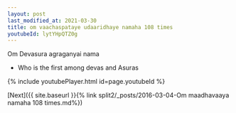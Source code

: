```yaml
---
layout: post
last_modified_at: 2021-03-30
title: om vaachaspataye udaaridhaye namaha 108 times
youtubeId: lytYHpQTZ0g
---
```

 
 
Om Devasura agraganyai nama 
 
 -  Who is the first among devas and Asuras 
 
  
 
  
 
 
 
 
 
 


{% include youtubePlayer.html id=page.youtubeId %}
 
[Next]({{ site.baseurl }}{% link  split2/_posts/2016-03-04-Om maadhavaaya namaha 108 times.md%})
 
